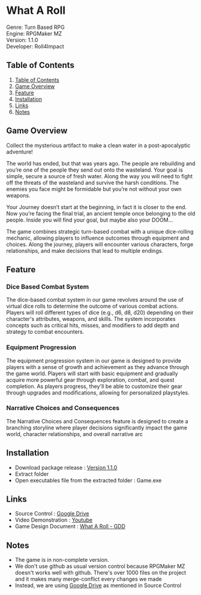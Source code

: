 # What A Roll

Genre: Turn Based RPG <br />
Engine: RPGMaker MZ <br />
Version: 1.1.0 <br />
Developer: Roll4Impact <br />

## Table of Contents

1. [Table of Contents](https://github.com/athillaazka/What-A-Roll/blob/main/README.md#links)
2. [Game Overview](https://github.com/athillaazka/What-A-Roll/blob/main/README.md#game-overview)
3. [Feature](https://github.com/athillaazka/What-A-Roll/blob/main/README.md#links)
4. [Installation](https://github.com/athillaazka/What-A-Roll/blob/main/README.md#installation)
5. [Links](https://github.com/athillaazka/What-A-Roll/blob/main/README.md#links)
6. [Notes](https://github.com/athillaazka/What-A-Roll/blob/main/README.md#notes)

## Game Overview

Collect the mysterious artifact to make a clean water in a post-apocalyptic adventure!

The world has ended, but that was years ago. The people are rebuilding and you’re one of the people they send out onto the wasteland. Your goal is simple, secure a source of fresh water. Along the way you will need to fight off the threats of the wasteland and survive the harsh conditions. The enemies you face might be formidable but you’re not without your own weapons.

Your Journey doesn’t start at the beginning, in fact it is closer to the end. Now you’re facing the final trial, an ancient temple once belonging to the old people. Inside you will find your goal, but maybe also your DOOM…

The game combines strategic turn-based combat with a unique dice-rolling mechanic, allowing players to influence outcomes through equipment and choices. Along the journey, players will encounter various characters, forge relationships, and make decisions that lead to multiple endings.

## Feature

### Dice Based Combat System

The dice-based combat system in our game revolves around the use of virtual dice rolls to determine the outcome of various combat actions. Players will roll different types of dice (e.g., d6, d8, d20) depending on their character's attributes, weapons, and skills. The system incorporates concepts such as critical hits, misses, and modifiers to add depth and strategy to combat encounters.

### Equipment Progression

The equipment progression system in our game is designed to provide players with a sense of growth and achievement as they advance through the game world. Players will start with basic equipment and gradually acquire more powerful gear through exploration, combat, and quest completion. As players progress, they'll be able to customize their gear through upgrades and modifications, allowing for personalized playstyles.

### Narrative Choices and Consequences

The Narrative Choices and Consequences feature is designed to create a branching storyline where player decisions significantly impact the game world, character relationships, and overall narrative arc

## Installation

- Download package release : [Version 1.1.0](https://github.com/athillaazka/What-A-Roll/releases/download/v.1.1.0/What-A-Roll-1.1.0.7z)
- Extract folder
- Open executables file from the extracted folder : Game.exe

## Links

- Source Control : [Google Drive](https://drive.google.com/drive/folders/1BXS09Pqfz0Y7AOeIlBFKRm4UsYnDLn3k?usp=sharing)
- Video Demonstration : [Youtube](https://youtu.be/a82nOEF4UzY)
- Game Design Document : [What A Roll - GDD](https://spotted-thrush-869.notion.site/Game-Design-Document-WhatARoll-12992e40b5d6803096d6deea32daa726)

## Notes
- The game is in non-complete version. <br/>
- We don't use github as usual version control because RPGMaker MZ doesn't works well with github. There's over 1000 files on the project and it makes many merge-conflict every changes we made <br/>
- Instead, we are using [Google Drive](https://drive.google.com/drive/folders/1BXS09Pqfz0Y7AOeIlBFKRm4UsYnDLn3k?usp=sharing) as mentioned in Source Control
